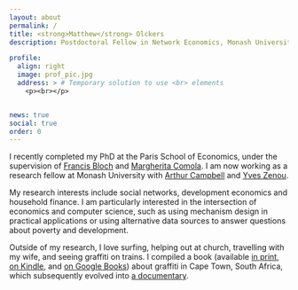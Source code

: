 ```yaml
---
layout: about
permalink: /
title: <strong>Matthew</strong> Olckers
description: Postdoctoral Fellow in Network Economics, Monash University

profile:
  align: right
  image: prof_pic.jpg
  address: > # Temporary solution to use <br> elements
    <p><br></p>


news: true
social: true
order: 0
---
```


I recently completed my PhD at the Paris School of Economics, under the supervision of [Francis Bloch](https://www.sites.google.com/site/francisbloch1/) and [Margherita Comola](http://www.parisschoolofeconomics.com/comola-margherita/). I am now working as a research fellow at Monash University with [Arthur Campbell](https://sites.google.com/site/arthurcampbellecon/) and [Yves Zenou](https://sites.google.com/site/yvesbzenou/).

My research interests include social networks, development economics and household finance. I am particularly interested in the intersection of economics and computer science, such as using mechanism design in practical applications or using alternative data sources to answer questions about poverty and development.

Outside of my research, I love surfing, helping out at church, travelling with my wife, and seeing graffiti on trains. I compiled a book (available [in print](https://www.shelflife.co.za/products/Painting-Cape-Town-Graffiti-From-South-Africa), [on Kindle](https://www.amazon.com/Painting-Cape-Town-Graffiti-Africa-ebook/dp/B06WGMHWNR), and [on Google Books](https://books.google.co.za/books/about/Painting_Cape_Town.html?id=rd_hCgAAQBAJ)) about graffiti in Cape Town, South Africa, which subsequently evolved into [a documentary](https://paintingcapetown.co.za/).
